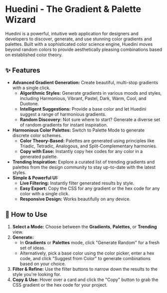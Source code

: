 # Huedini - The Gradient & Palette Wizard

Huedini is a powerful, intuitive web application for designers and developers to discover, generate, and use stunning color gradients and palettes. Built with a sophisticated color science engine, Huedini moves beyond random colors to provide aesthetically pleasing combinations based on established color theory.

## ✨ Features

*   **Advanced Gradient Generation:** Create beautiful, multi-stop gradients with a single click.
    *   **Algorithmic Styles:** Generate gradients in various moods and styles, including Harmonious, Vibrant, Pastel, Dark, Warm, Cool, and Duotone.
    *   **Intelligent Suggestions:** Provide a base color and let Huedini suggest a range of harmonious gradients.
    *   **Random Discovery:** Not sure where to start? Generate a diverse set of random gradients for instant inspiration.
*   **Harmonious Color Palettes:** Switch to Palette Mode to generate discrete color schemes.
    *   **Color Theory-Based:** Palettes are generated using principles like Triadic, Tetradic, Analogous, and Split-Complementary harmonies.
    *   **Copy with Ease:** Instantly copy hex codes for any color in a generated palette.
*   **Trending Inspiration:** Explore a curated list of trending gradients and palettes from the design community to stay up-to-date with the latest styles.
*   **Simple & Powerful UI:**
    *   **Live Filtering:** Instantly filter generated results by style.
    *   **Easy Export:** Copy the CSS for any gradient or the hex code for any color with a single click.
    *   **Responsive Design:** Works beautifully on any device.

## 🚀 How to Use

1.  **Select a Mode:** Choose between the **Gradients**, **Palettes**, or **Trending** view.
2.  **Generate:**
    *   In **Gradients** or **Palettes** mode, click "Generate Random" for a fresh set of ideas.
    *   Alternatively, pick a base color using the color picker, enter a hex code, and click "Suggest from Color" to generate combinations based on your choice.
3.  **Filter & Refine:** Use the filter buttons to narrow down the results to the style you're looking for.
4.  **Copy & Use:** Hover over a card and click the "Copy" button to grab the CSS gradient or the hex code for your project.
